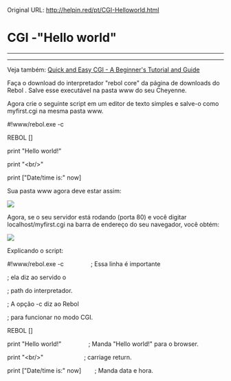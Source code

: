Original URL: <http://helpin.red/pt/CGI-Helloworld.html>

# CGI -"Hello world"

* * *

* * *

Veja também: [Quick and Easy CGI - A Beginner's Tutorial and Guide](http://www.rebol.com/docs/cgi1.html)

Faça o download do interpretador "rebol core" da página de downloads do Rebol . Salve esse executável na pasta www do seu Cheyenne.

Agora crie o seguinte script em um editor de texto simples e salve-o como myfirst.cgi na mesma pasta www.

#!www/rebol.exe -c

REBOL \[]

print "Hello world!"

print "&lt;br/&gt;"

print \["Date/time is:" now]

Sua pasta www agora deve estar assim:

![](http://helpin.red/lib/NewItem221.png)

Agora, se o seu servidor está rodando (porta 80) e você digitar localhost/myfirst.cgi na barra de endereço do seu navegador, você obtém:

![](http://helpin.red/lib/NewItem220.png)

Explicando o script:

#!www/rebol.exe -c                ; Essa linha é importante

; ela diz ao servido o

; path do interpretador.

; A opção -c diz ao Rebol

; para funcionar no modo CGI.

REBOL \[]                

print "Hello world!"                ; Manda "Hello world!" para o browser.

print "&lt;br/&gt;"                        ; carriage return.

print \["Date/time is:" now]        ; Manda data e hora.
